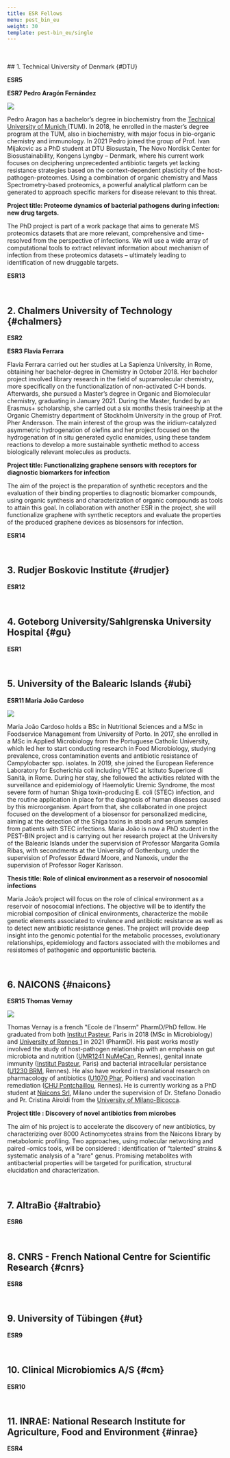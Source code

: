 ```yaml
---
title: ESR Fellows
menu: pest_bin_eu
weight: 30
template: pest-bin_eu/single
---
```

<br>

<br>  
## 1. Technical University of Denmark {#DTU}

**ESR5** 

**ESR7 Pedro Aragón Fernández**

![](../img/pedro-dtu.png)

Pedro Aragon has a bachelor’s degree in biochemistry from the [Technical University of Munich ](https://www.tum.de/en/)(TUM). In 2018, he enrolled in the master’s degree program at the TUM, also in biochemistry, with major focus in bio-organic chemistry and immunology. In 2021 Pedro joined the group of Prof. Ivan Mijakovic as a PhD student at DTU Biosustain, The Novo Nordisk Center for Biosustainability, Kongens Lyngby – Denmark, where his current work focuses on deciphering unprecedented antibiotic targets yet lacking resistance strategies based on the context-dependent plasticity of the host-pathogen-proteomes. Using a combination of organic chemistry and Mass Spectrometry-based proteomics, a powerful analytical platform can be generated to approach specific markers for disease relevant to this threat.

**Project title: Proteome dynamics of bacterial pathogens during infection: new drug targets.** 

The PhD project is part of a work package that aims to generate MS proteomics datasets that are more relevant, comprehensive and time-resolved from the perspective of infections. We will use a wide array of computational tools to extract relevant information about mechanism of infection from these proteomics datasets – ultimately leading to identification of new druggable targets.

**ESR13**

<br>  

## 2. Chalmers University of Technology {#chalmers}

**ESR2**

**ESR3 Flavia Ferrara**

Flavia Ferrara carried out her studies at La Sapienza University, in Rome, obtaining her bachelor-degree in Chemistry in October 2018. Her bachelor project involved library research in the field of supramolecular chemistry, more specifically on the functionalization of non-activated C-H bonds. Afterwards, she pursued a Master’s degree in Organic and Biomolecular chemistry, graduating in January 2021. During the Master, funded by an Erasmus+ scholarship, she carried out a six months thesis traineeship at the Organic Chemistry department of Stockholm University in the group of Prof. Pher Andersson. The main interest of the group was the iridium-catalyzed asymmetric hydrogenation of olefins and her project focused on the hydrogenation of in situ generated cyclic enamides, using these tandem reactions to develop a more sustainable synthetic method to access biologically relevant molecules as products. 

**Project title: Functionalizing graphene sensors with receptors for diagnostic biomarkers for infection**

The aim of the project is the preparation of synthetic receptors and the evaluation of their binding properties to diagnostic biomarker compounds, using organic synthesis and characterization of organic compounds as tools to attain this goal. In collaboration with another ESR in the project, she will functionalize graphene with synthetic receptors and evaluate the properties of the produced graphene devices as biosensors for infection. 

**ESR14**

<br>  

## 3. Rudjer Boskovic Institute {#rudjer}

**ESR12**

<br>  

## 4. Goteborg University/Sahlgrenska University Hospital {#gu}

**ESR1**

<br>  

## 5. University of the Balearic Islands {#ubi}

**ESR11 Maria João Cardoso**

![](../img/maria-project-pest-bin-n.2.png)

Maria João Cardoso holds a BSc in Nutritional Sciences and a MSc in Foodservice Management from University of Porto. In 2017, she enrolled in a MSc in Applied Microbiology from the Portuguese Catholic University, which led her to start conducting research in Food Microbiology, studying prevalence, cross contamination events and antibiotic resistance of Campylobacter spp. isolates. In 2019, she joined the European Reference Laboratory for Escherichia coli including VTEC at Istituto Superiore di Sanità, in Rome. During her stay, she followed the activities related with the surveillance and epidemiology of Haemolytic Uremic Syndrome, the most severe form of human Shiga toxin-producing E. coli (STEC) infection, and the routine application in place for the diagnosis of human diseases caused by this microorganism. Apart from that, she collaborated in one project focused on the development of a biosensor for personalized medicine, aiming at the detection of the Shiga toxins in stools and serum samples from patients with STEC infections. Maria João is now a PhD student in the PEST-BIN project and is carrying out her research project at the University of the Balearic Islands under the supervision of Professor Margarita Gomila Ribas, with secondments at the University of Gothenburg, under the supervision of Professor Edward Moore, and Nanoxis, under the supervision of Professor Roger Karlsson.

**Thesis title: Role of clinical environment as a reservoir of nosocomial infections**

Maria João’s project will focus on the role of clinical environment as a reservoir of nosocomial infections. The objective will be to identify the microbial composition of clinical environments, characterize the mobile genetic elements associated to virulence and antibiotic resistance as well as to detect new antibiotic resistance genes. The project will provide deep insight into the genomic potential for the metabolic processes, evolutionary relationships, epidemiology and factors associated with the mobilomes and resistomes of pathogenic and opportunistic bacteria.

<br>  

## 6. NAICONS {#naicons}

**ESR15 Thomas Vernay**

![](../img/facepic-thomas-vernay.jpg)

Thomas Vernay is a french "Ecole de l'Inserm" PharmD/PhD fellow.
He graduated from both [Institut Pasteur](https://research.pasteur.fr/en/), Paris in 2018 (MSc in Microbiology) and [University of Rennes 1](https://www.univ-rennes1.fr/) in 2021 (PharmD). His past works mostly involved the study of host-pathogen relationship with an emphasis on gut microbiota and nutrition ([UMR1241 NuMeCan](https://numecan.fr/homepage/), Rennes), genital innate immunity ([Institut Pasteur](https://research.pasteur.fr/en/team/cellular-biology-of-microbial-infection/), Paris) and bacterial intracellular persistance ([U1230 BRM](https://biochpharma.univ-rennes1.fr/), Rennes). He also have worked in translational research on pharmacology of antibiotics ([U1070 Phar](https://phar.labo.univ-poitiers.fr/), Poitiers) and vaccination remediation ([CHU Pontchaillou](https://www.chu-rennes.fr/), Rennes).
He is currently working as a PhD student at [Naicons Srl](http://naicons.com/), Milano under the supervision of Dr. Stefano Donadio and Pr. Cristina Airoldi from the [University of Milano-Bicocca](https://www.unimib.it/).

**Project title : Discovery of novel antibiotics from microbes**

The aim of his project is to accelerate the discovery of new antibiotics, by characterizing over 8000 Actinomycetes strains from the Naicons library by metabolomic profiling.
Two approaches, using molecular networking and paired -omics tools, will be considered : identification of “talented” strains & systematic analysis of a "rare" genus.
Promising metabolites with antibacterial properties will be targeted for purification, structural elucidation and characterization.

<br>  

## 7. AltraBio {#altrabio}

**ESR6**

<br>

## 8. CNRS - French National Centre for Scientific Research {#cnrs}

**ESR8**

<br> 

## 9. University of Tübingen {#ut}

**ESR9** 

<br>

## 10. Clinical Microbiomics A/S {#cm}

**ESR10** 

<br>

## 11. INRAE: National Research Institute for Agriculture, Food and Environment {#inrae}

**ESR4**